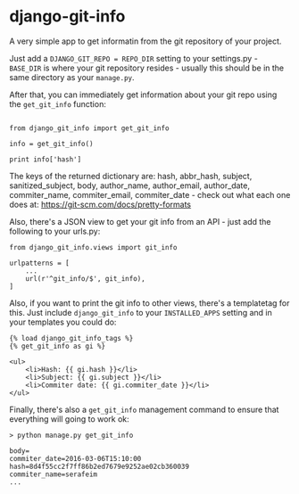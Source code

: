 # django-git-info

A very simple app to get informatin from the git repository of your project.

Just add a ``DJANGO_GIT_REPO = REPO_DIR`` setting to your settings.py - ``BASE_DIR``
is where your git repository resides - usually this should be in the same directory
as your ``manage.py``.

After that, you can immediately get information about your git repo using 
the ``get_git_info`` function:

```

from django_git_info import get_git_info

info = get_git_info()

print info['hash']

```

The keys of the returned dictionary are:
hash,  abbr_hash,  subject, sanitized_subject,  body,  author_name,  author_email,
author_date,  commiter_name,  commiter_email, commiter_date - check out what each
one does at: https://git-scm.com/docs/pretty-formats


Also, there's a JSON view to get your git info from an API - just add the
following to your urls.py:

```
from django_git_info.views import git_info

urlpatterns = [
    ...
    url(r'^git_info/$', git_info),
]
```

Also, if you want to print the git info to other views, there's a templatetag for this.
Just include ``django_git_info`` to your ``INSTALLED_APPS`` setting and in your templates you
could do:

```
{% load django_git_info_tags %}
{% get_git_info as gi %}

<ul>
    <li>Hash: {{ gi.hash }}</li>
    <li>Subject: {{ gi.subject }}</li>
    <li>Commiter date: {{ gi.commiter_date }}</li>
</ul>

```

Finally, there's also a ``get_git_info`` management command to ensure that everything
will going to work ok: 

```
> python manage.py get_git_info

body=
commiter_date=2016-03-06T15:10:00
hash=8d4f55cc2f7ff86b2ed7679e9252ae02cb360039
commiter_name=serafeim
...
```


